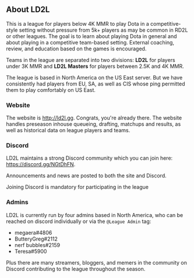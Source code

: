 ## About LD2L
This is a league for players below 4K MMR to play Dota in a competitive-style setting without pressure from 5k+ players as may be common in RD2L or other leagues. The goal is to learn about playing Dota in general and about playing in a competitive team-based setting. External coaching, review, and education based on the games is encouraged.

Teams in the league are separated into two divisions: **LD2L** for players under 3K MMR and **LD2L Masters** for players between 2.5K and 4K MMR.

The league is based in North America on the US East server. But we have consistently had players from EU, SA, as well as CIS whose ping permitted them to play comfortably on US East.

### Website
The website is http://ld2l.gg. Congrats, you're already there. The website handles preseason inhouse queueing, drafting, matchups and results, as well as historical data on league players and teams.

### Discord
LD2L maintains a strong Discord community which you can join here: https://discord.gg/NGtDhFN.

Announcements and news are posted to both the site and Discord. 

Joining Discord is mandatory for participating in the league

### Admins
LD2L is currently run by four admins based in North America, who can be reached on discord individually or via the <span class="ld2l-discord-tag">`@League Admin`</span> tag:

* megaera#4806
* ButteryGreg#2112
* nerf bubbles#2159
* Teresa#5900

Plus there are many streamers, bloggers, and memers in the community on Discord contributing to the league throughout the season.
